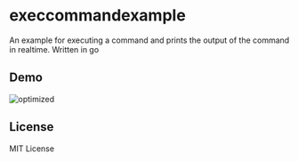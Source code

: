 execcommandexample
==================

An example for executing a command and prints the output of the command in realtime.
Written in go

## Demo

![optimized](http://hnakamur.github.io/execcommandexample/tty.gif)


## License
MIT License
